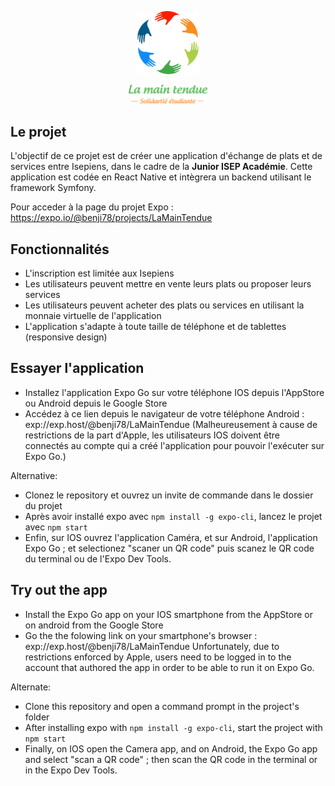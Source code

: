 <p align="center">
  <img src="/app/assets/logo-transparent.png" width=20% height=20%/>
</p>
<p align="center">
  <img src="/app/assets/souslogo.png" width=25% height=25%/>
</p>

## Le projet

L'objectif de ce projet est de créer une application d'échange de plats et de services entre Isepiens, dans le cadre de la **Junior ISEP Académie**. Cette application est codée en React Native et intègrera un backend utilisant le framework Symfony.

Pour acceder à la page du projet Expo : https://expo.io/@benji78/projects/LaMainTendue

## Fonctionnalités

- L'inscription est limitée aux Isepiens
- Les utilisateurs peuvent mettre en vente leurs plats ou proposer leurs services
- Les utilisateurs peuvent acheter des plats ou services en utilisant la monnaie virtuelle de l'application
- L'application s'adapte à toute taille de téléphone et de tablettes (responsive design)

## Essayer l'application

- Installez l'application Expo Go sur votre téléphone IOS depuis l'AppStore ou Android depuis le Google Store
- Accédez à ce lien depuis le navigateur de votre téléphone Android : exp://exp.host/@benji78/LaMainTendue (Malheureusement à cause de restrictions de la part d'Apple, les utilisateurs IOS doivent être connectés au compte qui a créé l'application pour pouvoir l'exécuter sur Expo Go.)

Alternative:
- Clonez le repository et ouvrez un invite de commande dans le dossier du projet
- Après avoir installé expo avec `npm install -g expo-cli`, lancez le projet avec `npm start`
- Enfin, sur IOS ouvrez l'application Caméra, et sur Android, l'application Expo Go ; et selectionez "scaner un QR code" puis scanez le QR code du terminal ou de l'Expo Dev Tools.


## Try out the app
- Install the Expo Go app on your IOS smartphone from the AppStore or on android from the Google Store
- Go the the folowing link on your smartphone's browser : exp://exp.host/@benji78/LaMainTendue
Unfortunately, due to restrictions enforced by Apple, users need to be logged in to the account that authored the app in order to be able to run it on Expo Go.

Alternate:
- Clone this repository and open a command prompt in the project's folder
- After installing expo with `npm install -g expo-cli`, start the project with `npm start`
- Finally, on IOS open the Camera app, and on Android, the Expo Go app and select "scan a QR code" ; then scan the QR code in the terminal or in the Expo Dev Tools.
